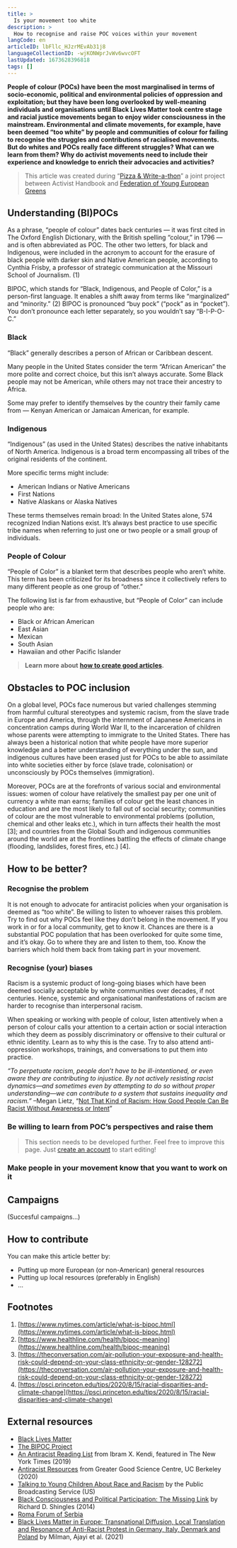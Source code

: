 ```yaml
---
title: >
  Is your movement too white
description: >
  How to recognise and raise POC voices within your movement
langCode: en
articleID: lbFllc_HJzrMEvAb31j8
languageCollectionID: -wjKONWprJvWv6wvcOFT
lastUpdated: 1673628396818
tags: []
---
```


**People of colour (POCs) have been the most marginalised in terms of socio-economic, political and environmental policies of oppression and exploitation; but they have been long overlooked by well-meaning individuals and organisations until Black Lives Matter took centre stage and racial justice movements began to enjoy wider consciousness in the mainstream. Environmental and climate movements, for example, have been deemed “too white” by people and communities of colour for failing to recognise the struggles and contributions of racialised movements. But do whites and POCs really face different struggles? What can we learn from them? Why do activist movements need to include their experience and knowledge to enrich their advocacies and activities?**

> This article was created during “[Pizza & Write-a-thon](/writeathon)” a joint project between Activist Handbook and [Federation of Young European Greens](https://fyeg.org/)

## **Understanding (BI)POCs**

As a phrase, “people of colour” dates back centuries — it was first cited in The Oxford English Dictionary, with the British spelling “colour,” in 1796 — and is often abbreviated as POC. The other two letters, for black and Indigenous, were included in the acronym to account for the erasure of black people with darker skin and Native American people, according to Cynthia Frisby, a professor of strategic communication at the Missouri School of Journalism. (1)

BIPOC, which stands for “Black, Indigenous, and People of Color,” is a person-first language. It enables a shift away from terms like “marginalized” and “minority.” (2) BIPOC is pronounced “buy pock” (“pock” as in “pocket”). You don’t pronounce each letter separately, so you wouldn’t say “B-I-P-O-C.”

### **Black**

“Black” generally describes a person of African or Caribbean descent.

Many people in the United States consider the term “African American” the more polite and correct choice, but this isn’t always accurate. Some Black people may not be American, while others may not trace their ancestry to Africa.

Some may prefer to identify themselves by the country their family came from — Kenyan American or Jamaican American, for example.

### **Indigenous**

“Indigenous” (as used in the United States) describes the native inhabitants of North America. Indigenous is a broad term encompassing all tribes of the original residents of the continent.

More specific terms might include:

-   American Indians or Native Americans
-   First Nations
-   Native Alaskans or Alaska Natives

These terms themselves remain broad: In the United States alone, 574 recognized Indian Nations exist. It’s always best practice to use specific tribe names when referring to just one or two people or a small group of individuals.

### **People of Colour**

“People of Color” is a blanket term that describes people who aren’t white. This term has been criticized for its broadness since it collectively refers to many different people as one group of “other.”

The following list is far from exhaustive, but “People of Color” can include people who are:

-   Black or African American
-   East Asian
-   Mexican
-   South Asian
-   Hawaiian and other Pacific Islander

> **Learn more about** [**how to create good articles**](/writeathon/writing-guide)**.**

## **Obstacles to POC inclusion**

On a global level, POCs face numerous but varied challenges stemming from harmful cultural stereotypes and systemic racism, from the slave trade in Europe and America, through the internment of Japanese Americans in concentration camps during World War II, to the incarceration of children whose parents were attempting to immigrate to the United States. There has always been a historical notion that white people have more superior knowledge and a better understanding of everything under the sun, and indigenous cultures have been erased just for POCs to be able to assimilate into white societies either by force (slave trade, colonisation) or unconsciously by POCs themselves (immigration).

Moreover, POCs are at the forefronts of various social and environmental issues: women of colour have relatively the smallest pay per one unit of currency a white man earns; families of colour get the least chances in education and are the most likely to fall out of social security; communities of colour are the most vulnerable to environmental problems (pollution, chemical and other leaks etc.), which in turn affects their health the most \[3\]; and countries from the Global South and indigenous communities around the world are at the frontlines battling the effects of climate change (flooding, landslides, forest fires, etc.) \[4\].

## **How to be better?**

### **Recognise the problem**

It is not enough to advocate for antiracist policies when your organisation is deemed as “too white”. Be willing to listen to whoever raises this problem. Try to find out why POCs feel like they don’t belong in the movement. If you work in or for a local community, get to know it. Chances are there is a substantial POC population that has been overlooked for quite some time, and it’s okay. Go to where they are and listen to them, too. Know the barriers which hold them back from taking part in your movement.

### **Recognise (your) biases**

Racism is a systemic product of long-going biases which have been deemed socially acceptable by white communities over decades, if not centuries. Hence, systemic and organisational manifestations of racism are harder to recognise than interpersonal racism.

When speaking or working with people of colour, listen attentively when a person of colour calls your attention to a certain action or social interaction which they deem as possibly discriminatory or offensive to their cultural or ethnic identity. Learn as to why this is the case. Try to also attend anti-oppression workshops, trainings, and conversations to put them into practice.

_“To perpetuate racism, people don’t have to be ill-intentioned, or even aware they are contributing to injustice. By not actively resisting racist dynamics—and sometimes even by attempting to do so without proper understanding—we can contribute to a system that sustains inequality and racism.”_ –Megan Lietz, “[Not That Kind of Racism: How Good People Can Be Racist Without Awareness or Intent](https://www.egc.org/blog-2/2018/2/12/not-that-kind-of-racism)”

### **Be willing to learn from POC’s perspectives and raise them**

> This section needs to be developed further. Feel free to improve this page. Just [create an account](https://mailchi.mp/activisthandbook/join) to start editing!

### **Make people in your movement know that you want to work on it**

## **Campaigns**

(Succesful campaigns…)

## **How to contribute**

You can make this article better by:

-   Putting up more European (or non-American) general resources
-   Putting up local resources (preferably in English)
-   …

## **Footnotes**

1.  [https://www.nytimes.com/article/what-is-bipoc.html](https://www.nytimes.com/article/what-is-bipoc.html)
2.  [https://www.healthline.com/health/bipoc-meaning](https://www.healthline.com/health/bipoc-meaning)
3.  [https://theconversation.com/air-pollution-your-exposure-and-health-risk-could-depend-on-your-class-ethnicity-or-gender-128272](https://theconversation.com/air-pollution-your-exposure-and-health-risk-could-depend-on-your-class-ethnicity-or-gender-128272)
4.  [https://psci.princeton.edu/tips/2020/8/15/racial-disparities-and-climate-change](https://psci.princeton.edu/tips/2020/8/15/racial-disparities-and-climate-change)

## **External resources**

-   [Black Lives Matter](https://blacklivesmatter.com/)
-   [The BIPOC Project](https://www.thebipocproject.org/)
-   [An Antiracist Reading List](https://www.nytimes.com/2019/05/29/books/review/antiracist-reading-list-ibram-x-kendi.html) from Ibram X. Kendi, featured in The New York Times (2019)
-   [Antiracist Resources](https://greatergood.berkeley.edu/article/item/antiracist_resources_from_greater_good) from Greater Good Science Centre, UC Berkeley (2020)
-   [Talking to Young Children About Race and Racism](https://www.pbs.org/parents/talking-about-racism) by the Public Broadcasting Service (US)
-   [Black Consciousness and Political Participation: The Missing Link](https://www.cambridge.org/core/journals/american-political-science-review/article/abs/black-consciousness-and-political-participation-the-missing-link/F1D23F84E9CBF91A68086F8B9DD94473) by Richard D. Shingles (2014)
-   [Roma Forum of Serbia](https://www.frs.org.rs/en/home/)
-   [Black Lives Matter in Europe: Transnational Diffusion, Local Translation and Resonance of Anti-Racist Protest in Germany, Italy, Denmark and Poland](https://www.dezim-institut.de/fileadmin/Publikationen/Research_Notes/DeZIM_Research_Notes_06_RZ_210702_web-1.pdf) by Milman, Ajayi et al. (2021)